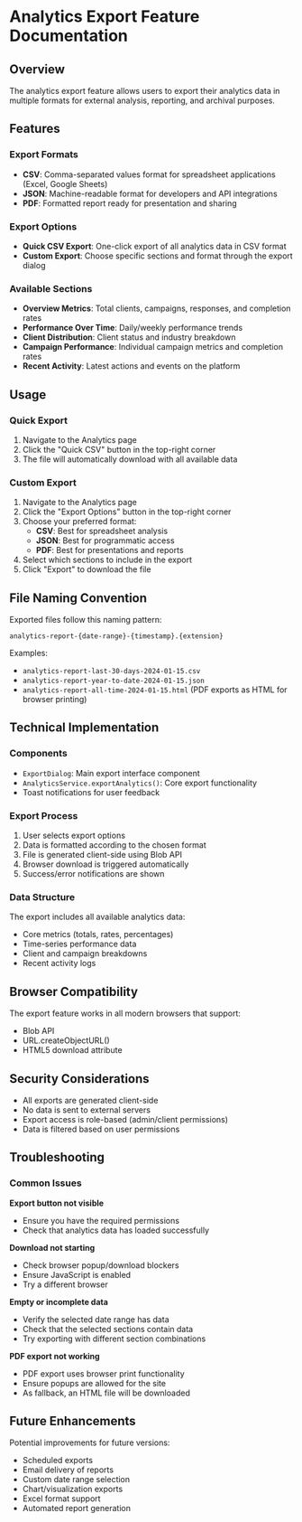 # Analytics Export Feature Documentation

## Overview

The analytics export feature allows users to export their analytics data in multiple formats for external analysis, reporting, and archival purposes.

## Features

### Export Formats
- **CSV**: Comma-separated values format for spreadsheet applications (Excel, Google Sheets)
- **JSON**: Machine-readable format for developers and API integrations
- **PDF**: Formatted report ready for presentation and sharing

### Export Options
- **Quick CSV Export**: One-click export of all analytics data in CSV format
- **Custom Export**: Choose specific sections and format through the export dialog

### Available Sections
- **Overview Metrics**: Total clients, campaigns, responses, and completion rates
- **Performance Over Time**: Daily/weekly performance trends
- **Client Distribution**: Client status and industry breakdown
- **Campaign Performance**: Individual campaign metrics and completion rates
- **Recent Activity**: Latest actions and events on the platform

## Usage

### Quick Export
1. Navigate to the Analytics page
2. Click the "Quick CSV" button in the top-right corner
3. The file will automatically download with all available data

### Custom Export
1. Navigate to the Analytics page
2. Click the "Export Options" button in the top-right corner
3. Choose your preferred format:
   - **CSV**: Best for spreadsheet analysis
   - **JSON**: Best for programmatic access
   - **PDF**: Best for presentations and reports
4. Select which sections to include in the export
5. Click "Export" to download the file

## File Naming Convention

Exported files follow this naming pattern:
```
analytics-report-{date-range}-{timestamp}.{extension}
```

Examples:
- `analytics-report-last-30-days-2024-01-15.csv`
- `analytics-report-year-to-date-2024-01-15.json`
- `analytics-report-all-time-2024-01-15.html` (PDF exports as HTML for browser printing)

## Technical Implementation

### Components
- `ExportDialog`: Main export interface component
- `AnalyticsService.exportAnalytics()`: Core export functionality
- Toast notifications for user feedback

### Export Process
1. User selects export options
2. Data is formatted according to the chosen format
3. File is generated client-side using Blob API
4. Browser download is triggered automatically
5. Success/error notifications are shown

### Data Structure
The export includes all available analytics data:
- Core metrics (totals, rates, percentages)
- Time-series performance data
- Client and campaign breakdowns
- Recent activity logs

## Browser Compatibility

The export feature works in all modern browsers that support:
- Blob API
- URL.createObjectURL()
- HTML5 download attribute

## Security Considerations

- All exports are generated client-side
- No data is sent to external servers
- Export access is role-based (admin/client permissions)
- Data is filtered based on user permissions

## Troubleshooting

### Common Issues

**Export button not visible**
- Ensure you have the required permissions
- Check that analytics data has loaded successfully

**Download not starting**
- Check browser popup/download blockers
- Ensure JavaScript is enabled
- Try a different browser

**Empty or incomplete data**
- Verify the selected date range has data
- Check that the selected sections contain data
- Try exporting with different section combinations

**PDF export not working**
- PDF export uses browser print functionality
- Ensure popups are allowed for the site
- As fallback, an HTML file will be downloaded

## Future Enhancements

Potential improvements for future versions:
- Scheduled exports
- Email delivery of reports
- Custom date range selection
- Chart/visualization exports
- Excel format support
- Automated report generation 